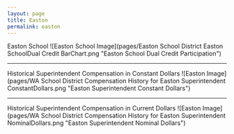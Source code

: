 ```yaml
---
layout: page
title: Easton
permalink: easton
---
```



Easton School
![Easton School Image](pages/Easton School District Easton SchoolDual Credit BarChart.png "Easton School Dual Credit Participation")

___

Historical Superintendent Compensation in Constant Dollars
![Easton Image](pages/WA School District Compensation History for Easton Superintendent ConstantDollars.png "Easton Superintendent Constant Dollars")

___

Historical Superintendent Compensation in Current Dollars
![Easton Image](pages/WA School District Compensation History for Easton Superintendent NominalDollars.png "Easton Superintendent Nominal Dollars")